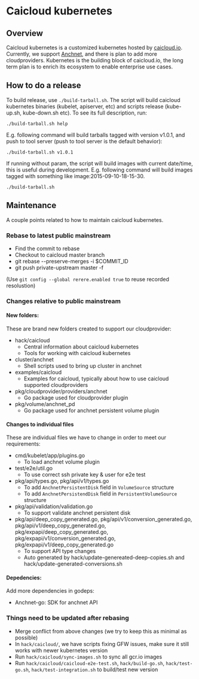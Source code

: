 # Caicloud kubernetes

## Overview

Caicloud kubernetes is a customized kubernetes hosted by [caicloud.io](https://caicloud.io). Currently, we support [Anchnet](http://cloud.51idc.com/),
and there is plan to add more cloudproviders. Kubernetes is the building block of caicloud.io, the long term plan is to enrich its ecosystem to enable
enterprise use cases.

## How to do a release

To build release, use `./build-tarball.sh`. The script will build caicloud kubernetes binaries (kubelet, apiserver, etc) and scripts release
(kube-up.sh, kube-down.sh etc). To see its full description, run:
```
./build-tarball.sh help
```

E.g. following command will build tarballs tagged with version v1.0.1, and push to tool server (push to tool server is the default behavior):
```
./build-tarball.sh v1.0.1
```

If running without param, the script will build images with current date/time, this is useful during development. E.g. following command
will build images tagged with something like image:2015-09-10-18-15-30.
```
./build-tarball.sh
```

## Maintenance

A couple points related to how to maintain caicloud kubernetes.

### Rebase to latest public mainstream
* Find the commit to rebase
* Checkout to caicloud master branch
* git rebase --preserve-merges -i $COMMIT_ID
* git push private-upstream master -f

(Use `git config --global rerere.enabled true` to reuse recorded resolustion)

### Changes relative to public mainstream
#### New folders:
These are brand new folders created to support our cloudprovider:
* hack/caicloud
  * Central information about caicloud kubernetes
  * Tools for working with caicloud kubernetes
* cluster/anchnet
  * Shell scripts used to bring up cluster in anchnet
* examples/caicloud
  * Examples for caicloud, typically about how to use caicloud supported cloudproviders
* pkg/cloudprovider/providers/anchnet
  * Go package used for cloudprovider plugin
* pkg/volume/anchnet_pd
  * Go package used for anchnet persistent volume plugin

#### Changes to individual files
These are individual files we have to change in order to meet our requirements:
* cmd/kubelet/app/plugins.go
  * To load anchnet volume plugin
* test/e2e/util.go
  * To use correct ssh private key & user for e2e test
* pkg/api/types.go, pkg/api/v1/types.go
  * To add `AnchnetPersistentDisk` field in `VolumeSource` structure
  * To add `AnchnetPersistendDisk` field in `PersistentVolumeSource` structure
* pkg/api/validation/validation.go
  * To support validate anchnet persistent disk
* pkg/api/deep_copy_generated.go, pkg/api/v1/conversion_generated.go, pkg/api/v1/deep_copy_generated.go, pkg/expapi/deep_copy_generated.go, pkg/expapi/v1/conversion_generated.go, pkg/expapi/v1/deep_copy_generated.go
  * To support API type changes
  * Auto generated by hack/update-genereated-deep-copies.sh and hack/update-generated-conversions.sh

#### Depedencies:
Add more dependencies in godeps:
* Anchnet-go: SDK for anchnet API

### Things need to be updated after rebasing
* Merge conflict from above changes (we try to keep this as minimal as possible)
* In `hack/caicloud/`, we have scripts fixing GFW issues, make sure it still works with newer kubernetes version
* Run `hack/caicloud/sync-images.sh` to sync all gcr.io images
* Run `hack/caicloud/caicloud-e2e-test.sh`, `hack/build-go.sh`, `hack/test-go.sh`, `hack/test-integration.sh` to build/test new version
